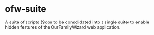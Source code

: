 # ofw-suite
A suite of scripts (Soon to be consolidated into a single suite) to enable hidden features of the OurFamilyWizard web application.
